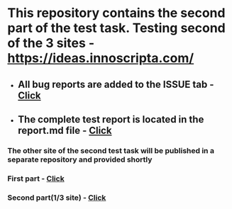 # This repository contains the second part of the test task. Testing second of the 3 sites - https://ideas.innoscripta.com/
* ## All bug reports are added to the ISSUE tab - [Click](https://github.com/k2wln/test-task-3/issues)
* ## The complete test report is located in the report.md file - [Click](https://github.com/k2wln/test-task-3/blob/master/report.md)

### **The other site of the second test task will be published in a separate repository and provided shortly**

### **First part - [Click](https://github.com/k2wln/test-task-1)**
### **Second part(1/3 site) - [Click](https://github.com/k2wln/test-task-2)**
